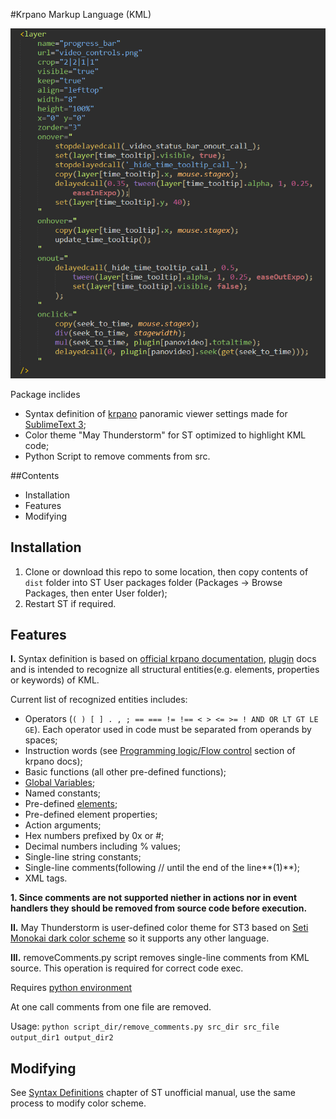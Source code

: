 #Krpano Markup Language (KML)

![Sample Screenshot](/res/syntaxkrpano.png)

Package inclides 
* Syntax definition of [krpano](http://krpano.com) panoramic viewer settings made for [SublimeText 3](http://www.sublimetext.com/3);
* Color theme "May Thunderstorm" for ST optimized to highlight KML code;
* Python Script to remove comments from src.

##Contents

* Installation
* Features
* Modifying

## Installation ##

1. Clone or download this repo to some location, then copy contents of `dist` folder into ST User packages folder (Packages -> Browse Packages, then enter User folder);
2. Restart ST if required.

## Features ##

**I.**	Syntax definition is based on [official krpano documentation](http://krpano.com/docu), [plugin](http://krpano.com/plugins/) docs and is intended to recognize all structural entities(e.g. elements, properties or keywords) of KML.

Current list of recognized entities includes:
* Operators (`( ) [ ] . , ; == === != !== < > <= >= ! AND OR LT GT LE GE`). Each operator used in code must be separated from operands by spaces;
* Instruction words (see [Programming logic/Flow control](http://krpano.com/docu/actions/#actionsreference) section of krpano docs);
* Basic functions (all other pre-defined functions);
* [Global Variables](http://krpano.com/docu/actions/#globalvarsreference);
* Named constants;
* Pre-defined [elements](http://krpano.com/docu/xml);
* Pre-defined element properties;
* Action arguments;
* Hex numbers prefixed by 0x or #;
* Decimal numbers including % values;
* Single-line string constants;
* Single-line comments(following // until the end of the line**(1)**);
* XML tags.

**1. Since comments are not supported niether in actions nor in event handlers they should be removed from source code before execution.**

**II.**	May Thunderstorm is user-defined color theme for ST3 based on [Seti Monokai dark color scheme](https://github.com/jesseweed/seti-ui) so it supports any other language.

**III.**	removeComments.py script removes single-line comments from KML source. This operation is required for correct code exec.

Requires [python environment](https://www.python.org/downloads/windows/)

At one call comments from one file are removed.

Usage:
	`python script_dir/remove_comments.py src_dir src_file output_dir1 output_dir2`

## Modifying ##
 
See [Syntax Definitions](http://docs.sublimetext.info/en/latest/extensibility/syntaxdefs.html) chapter of ST unofficial manual,
use the same process to modify color scheme.
